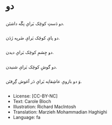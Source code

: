 # دو

##
دو دَستِ کوچَک بَرایِ نِگَه داشتَن.

##


##
دو پایِ کوچَک بَرایِ ضَربِه زَدَن.

##


##
دو چِشمِ کوچَک بَرایِ دیدن.

##


##
دو گوشِ کوچَک بَرایِ شنیدن.

##


##
وَ دو بازویِ عاشِقانِه بَرایِ دَر آغوش گِرِفتَن.

##


##
* License: [CC-BY-NC]
* Text: Carole Bloch
* Illustration: Richard MacIntosh
* Translation: Marzieh Mohammadian Haghighi
* Language: fa
